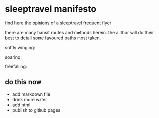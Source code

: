 # sleeptravel manifesto
find here the opinions of a sleeptravel frequent flyer

there are many transit routes and methods herein. the author will do their best to detail some favoured paths most taken.

softly winging:

soaring:

freefalling:

## do this now

- add markdown file
- drink more water
- add html
- publish to github pages
